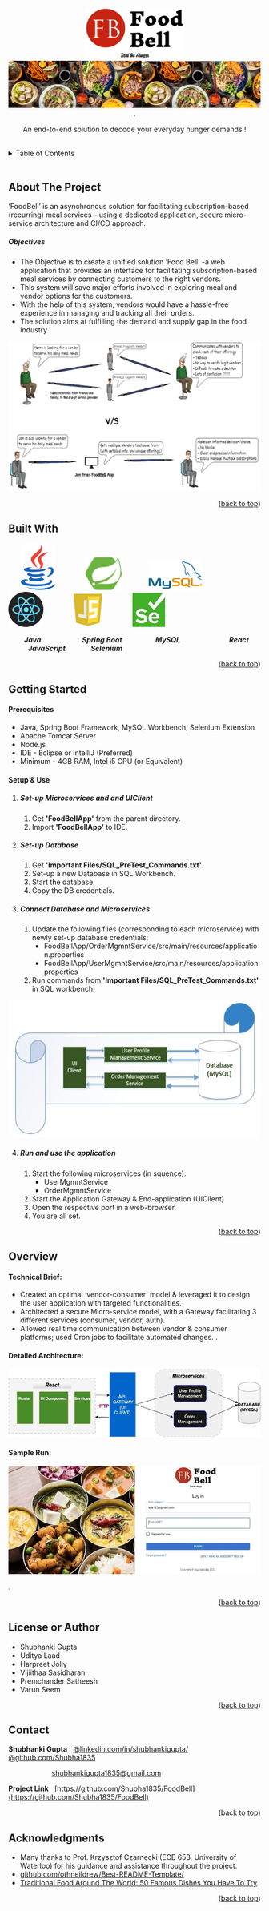 <!-- Reference:
https://github.com/othneildrew/Best-README-Template -->
<a name="readme-top"></a>


<!-- PROJECT LOGO -->
<br />
<div align="center">
  <img src="Read_Me_Content/TopLogo.jpg" alt="TopLogo.jpg" width="200">


  
  <img src="Read_Me_Content/top_label.jpg" alt="top_label.jpg">
  .

  <p align="center">
    An end-to-end solution to decode your everyday hunger demands !
  </p>
</div>
 
<br>

<!-- TABLE OF CONTENTS -->
<details>
  <summary>Table of Contents</summary>
  <ol>
    <li><a href="#about-the-project">About The Project</a></li>
    <li><a href="#built-with">Built With</a></li>
    <li><a href="#getting-started">Getting Started</a></li>
    <li><a href="#overview">Overview</a></li>
    <li><a href="#license-or-author">License or Author</a></li>
    <li><a href="#contact">Contact</a></li>
    <li><a href="#acknowledgments">Acknowledgments</a></li>
  </ol>
</details>

<br>

<!-- ABOUT THE PROJECT -->
## About The Project
  ‘FoodBell’ is an asynchronous solution for facilitating subscription-based (recurring) meal services – using a dedicated application, secure micro-service architecture and CI/CD approach.
  
  ##### Objectives
  * The Objective is to create a unified solution ‘Food Bell’ -a web application that provides an interface for facilitating subscription-based meal services by connecting customers to the right vendors.
  * This system will save major efforts involved in exploring meal and vendor options for the customers.
  * With the help of this system, vendors would have a hassle-free experience in managing and tracking all their orders.
  * The solution aims at fulfilling the demand and supply gap in the food industry.
  
  <p align="center"><img src="Read_Me_Content/Overview/Scenario.jfif" alt="Scenario"></p>
  
  <p align="right">(<a href="#readme-top">back to top</a>)</p>



## Built With
  &nbsp; &nbsp; &nbsp; <img src="Read_Me_Content/Tech/Java.JPG" alt="Java_Logo" width="70"> &nbsp; &nbsp; &nbsp; &nbsp; &nbsp; &nbsp; &nbsp; <img src="Read_Me_Content/Tech/SpringBoot.png" alt="Spring_Boot_Logo" width="75"> &nbsp; &nbsp; &nbsp; &nbsp; &nbsp; &nbsp; <img src="Read_Me_Content/Tech/MySql.JPG" alt="MySQL_Logo" width="110"> &nbsp; &nbsp; &nbsp; &nbsp; &nbsp; &nbsp; <img src="Read_Me_Content/Tech/react.png" alt="React_Logo" width="70"> &nbsp; &nbsp; &nbsp; &nbsp; &nbsp; &nbsp; &nbsp; <img src="Read_Me_Content/Tech/js.JPG" alt="JS_Logo" width="60"> &nbsp; &nbsp; &nbsp; &nbsp; &nbsp; &nbsp; &nbsp; <img src="Read_Me_Content/Tech/selenium.png" alt="Selenium_Logo" width="65">

  &nbsp; &nbsp; &nbsp; &nbsp; <b><i> Java </i></b> &nbsp; &nbsp; &nbsp; &nbsp; &nbsp; &nbsp; &nbsp; &nbsp; &nbsp; &nbsp; <b><i> Spring Boot </i></b> &nbsp; &nbsp; &nbsp; &nbsp; &nbsp; &nbsp; &nbsp; &nbsp; <b><i> MySQL </i></b> &nbsp; &nbsp; &nbsp; &nbsp; &nbsp; &nbsp; &nbsp; &nbsp; &nbsp; &nbsp; &nbsp; &nbsp; <b><i> React </i></b> &nbsp; &nbsp; &nbsp; &nbsp; &nbsp; &nbsp; &nbsp; &nbsp; <b><i> JavaScript </i></b> &nbsp; &nbsp; &nbsp; &nbsp; &nbsp; &nbsp; <b><i> Selenium </i></b>

  <p align="right">(<a href="#readme-top">back to top</a>)</p>



<!-- GETTING STARTED -->
## Getting Started
  #### Prerequisites
  * Java, Spring Boot Framework, MySQL Workbench, Selenium Extension
  * Apache Tomcat Server
  * Node.js
  * IDE - Eclipse or IntelliJ (Preferred)
  * Minimum - 4GB RAM, Intel i5 CPU (or Equivalent)

  #### Setup & Use
  1. ##### Set-up Microservices and and UIClient
     1. Get <b>'FoodBellApp'</b> from the parent directory.
     2. Import <b>'FoodBellApp'</b> to IDE.

  2. ##### Set-up Database
     1. Get <b>'Important Files/SQL_PreTest_Commands.txt'</b>.
     2. Set-up a new Database in SQL Workbench.
     3. Start the database.
     4. Copy the DB credentials.

  3. ##### Connect Database and Microservices
     1. Update the following files (corresponding to each microservice) with newly set-up database credentials:
        * FoodBellApp/OrderMgmntService/src/main/resources/application.properties
        * FoodBellApp/UserMgmntService/src/main/resources/application.properties
     2. Run commands from <b>'Important Files/SQL_PreTest_Commands.txt'</b> in SQL workbench.
     
  <p align="center"><img src="Read_Me_Content/Overview/Flow.JPG" alt="Flow"></p>

  4. ##### Run and use the application
     1. Start the following microservices (in squence):
        * UserMgmntService
        * OrderMgmntService
     2. Start the Application Gateway & End-application (UIClient)
     3. Open the respective port in a web-browser.
     4. You are all set.

  <p align="right">(<a href="#readme-top">back to top</a>)</p>



<!-- Overview -->
## Overview
  #### Technical Brief:
  * Created an optimal ‘vendor-consumer’ model & leveraged it to design the user application with targeted functionalities.
  * Architected a secure Micro-service model, with a Gateway facilitating 3 different services (consumer, vendor, auth).
  * Allowed real time communication between vendor & consumer platforms; used Cron jobs to facilitate automated changes.  .

  <spacer type="vertical" height="4" width="2"></spacer>
  
  #### Detailed Architecture:
  <p align="center"><img src="Read_Me_Content/Overview/architecture.jpg" alt="Detailed rchitecture"></p>

  <spacer type="vertical" height="4" width="2"></spacer>

  #### Sample Run:
  <p align="center"><img src="Read_Me_Content/Overview/Sample_Run.jpg" alt="Sample Run" width="800"></p>
  .
  <p align="right">(<a href="#readme-top">back to top</a>)</p>


<!-- LICENSE -->
## License or Author
  * Shubhanki Gupta
  * Uditya Laad
  * Harpreet Jolly
  * Vijiithaa Sasidharan
  * Premchander Satheesh
  * Varun Seem

  <p align="right">(<a href="#readme-top">back to top</a>)</p>



<!-- CONTACT -->
## Contact
  <b>Shubhanki Gupta</b> &nbsp; [@linkedin.com/in/shubhankigupta/](https://www.linkedin.com/in/shubhankigupta/)
  &nbsp; &nbsp; &nbsp; &nbsp; &nbsp; &nbsp; &nbsp; &nbsp; &nbsp; &nbsp; &nbsp; [@github.com/Shubha1835](https://github.com/Shubha1835)
  
  &nbsp; &nbsp; &nbsp; &nbsp; &nbsp; &nbsp; &nbsp; &nbsp; &nbsp; &nbsp; &nbsp; shubhankigupta1835@gmail.com

  <b>Project Link</b> &nbsp; [https://github.com/Shubha1835/FoodBell](https://github.com/Shubha1835/FoodBell)

  <p align="right">(<a href="#readme-top">back to top</a>)</p>



<!-- ACKNOWLEDGMENTS -->
## Acknowledgments
  * Many thanks to Prof. Krzysztof Czarnecki (ECE 653, University of Waterloo) for his guidance and assistance throughout the project.
  * [github.com/othneildrew/Best-README-Template/](https://github.com/othneildrew/Best-README-Template)
  * [Traditional Food Around The World: 50 Famous Dishes You Have To Try](https://www.travlinmad.com/blog/traditional-food-around-the-world)

  <p align="right">(<a href="#readme-top">back to top</a>)</p>
